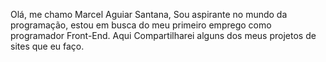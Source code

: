 Olá, me chamo Marcel Aguiar Santana, Sou aspirante no mundo da programação, estou em busca do meu primeiro emprego como programador Front-End. Aqui Compartilharei alguns dos meus projetos de sites que eu faço.


